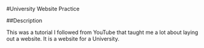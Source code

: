#University Website Practice

##Description

This was a tutorial I followed from YouTube that taught me a lot about laying out a website. It is a website for a University.
